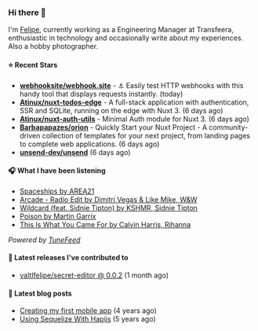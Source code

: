 ### Hi there 👋

I'm [Felipe](https://felipevm.com), currently working as a Engineering Manager at Transfeera, enthusiastic in technology and occasionally write about my experiences. Also a hobby photographer.

#### ⭐ Recent Stars
- **[webhooksite/webhook.site](https://github.com/webhooksite/webhook.site)** - ⚓️ Easily test HTTP webhooks with this handy tool that displays requests instantly. (today)
- **[Atinux/nuxt-todos-edge](https://github.com/Atinux/nuxt-todos-edge)** - A full-stack application with authentication, SSR and SQLite, running on the edge with Nuxt 3. (6 days ago)
- **[Atinux/nuxt-auth-utils](https://github.com/Atinux/nuxt-auth-utils)** - Minimal Auth module for Nuxt 3. (6 days ago)
- **[Barbapapazes/orion](https://github.com/Barbapapazes/orion)** - Quickly Start your Nuxt Project - A community-driven collection of templates for your next project, from landing pages to complete web applications. (6 days ago)
- **[unsend-dev/unsend](https://github.com/unsend-dev/unsend)** (6 days ago)

#### 🎧 What I have been listening
- [Spaceships by AREA21](https://open.spotify.com/track/1Szod3mLKHywl09AOy08Xc)
- [Arcade - Radio Edit by Dimitri Vegas &amp; Like Mike, W&amp;W](https://open.spotify.com/track/6ToupFpZbiTiRGEF2vVuzU)
- [Wildcard (feat. Sidnie Tipton) by KSHMR, Sidnie Tipton](https://open.spotify.com/track/4d3UnYs8dRDDd93MVaoj74)
- [Poison by Martin Garrix](https://open.spotify.com/track/2WW3PfGHh0aA2xCAyK6X1J)
- [This Is What You Came For by Calvin Harris, Rihanna](https://open.spotify.com/track/0azC730Exh71aQlOt9Zj3y)

_Powered by [TuneFeed](https://tunefeed.app?ref=valtlfelipe-gh-profile)_ 

#### 🚀 Latest releases I've contributed to


- [valtlfelipe/secret-editor @ 0.0.2](https://github.com/valtlfelipe/secret-editor/releases/tag/0.0.2) (1 month ago)

#### 📄 Latest blog posts
- [Creating my first mobile app](https://felipevm.com/posts/creating-my-first-mobile-app/) (4 years ago)
- [Using Sequelize With Hapijs](https://felipevm.com/posts/using-sequelize-with-hapijs/) (5 years ago)
